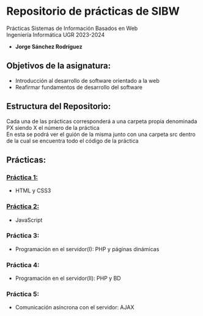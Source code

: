 # Repositorio de prácticas de SIBW  

Prácticas Sistemas de Información Basados en Web  
Ingeniería Informática UGR 2023-2024  
 - **Jorge Sánchez Rodríguez**

## Objetivos de la asignatura:
 - Introducción al desarrollo de software orientado a la web
 - Reafirmar fundamentos de desarrollo del software

## Estructura del Repositorio:

Cada una de las prácticas corresponderá a una carpeta propia denominada PX siendo X el número de la práctica  
En esta se podrá ver el guión de la misma junto con una carpeta src dentro de la cual se encuentra todo el código de la práctica  

## Prácticas: 

### [Práctica 1: ](https://github.com/Jorgesnchz/SIBW/tree/main/P1)
- HTML y CSS3

### [Práctica 2: ](https://github.com/Jorgesnchz/SIBW/tree/main/P2)
- JavaScript

### Práctica 3:
- Programación en el servidor(I): PHP y páginas dinámicas

### Práctica 4:
- Programación en el servidor(II): PHP y BD

### Práctica 5:
- Comunicación asíncrona con el servidor: AJAX
